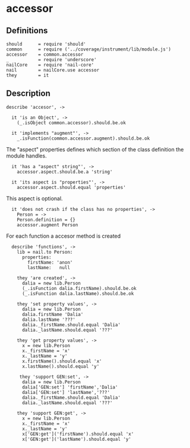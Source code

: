 [coffee]: http://asmblah.github.com/coffee/
[glob]: https://npmjs.org/package/glob
[grunt-contrib-coffee]: https://github.com/gruntjs/grunt-contrib-coffee
[grunt-istanbul-coverage]: https://github.com/daniellmb/grunt-istanbul-coverage
[grunt-istanbul]: https://github.com/taichi/grunt-istanbul
[grunt-simple-mocha]: https://github.com/yaymukund/grunt-simple-mocha
[grunt]: http://gruntjs.com/
[mocha]: https://npmjs.org/package/mocha
[nail-core]: https://github.com/noptic/nail-core
[should]: https://github.com/visionmedia/should.js
[underscore]: http://underscorejs.org

[About]: About.coffee.md
[accessor]: accessor.coffee.md
[fields]: fields.coffee.md
[init]: init.coffee.md
[injector]: injector.coffee.md
[methods]: methods.coffee.md
[parent]: parent.coffee.md
[properties]: properties.coffee.md

[nail]: https://github.com/noptic/nail
[npm]: https://github.com/noptic/nail

accessor
========
Definitions
-----------

    should      = require 'should'
    common      = require ('../coverage/instrument/lib/module.js')
    accessor    = common.accessor
    _           = require 'underscore'
    nailCore    = require 'nail-core'
    nail        = nailCore.use accessor
    they        = it
    
Description
-----------

    describe 'accesor', ->
      
      it 'is an Object', ->
        (_.isObject common.accessor).should.be.ok

      it 'implements "augment"', ->
        _.isFunction(common.accessor.augment).should.be.ok

The "aspect" properties defines which section of the class definition the module handles.

      it 'has a "aspect" string"', ->
        accessor.aspect.should.be.a 'string'
      
      it 'its aspect is "properties"', ->
        accessor.aspect.should.equal 'properties'
        
This aspect is optional.      
      
      it 'does not crash if the class has no properties', ->
        Person = ->
        Person.definition = {}
        accessor.augment Person
    
For each function a accesor method is created
      
      describe 'functions', ->
        lib = nail.to Person:
          properties:
            firstName: 'anon'
            lastName:   null
        
        they 'are created', ->
          dalia = new lib.Person
          (_.isFunction dalia.firstName).should.be.ok  
          (_.isFunction dalia.lastName).should.be.ok  
        
        they 'set property values', ->
          dalia = new lib.Person
          dalia.firstName 'Dalia'
          dalia.lastName '???'
          dalia._firstName.should.equal 'Dalia'
          dalia._lastName.should.equal '???'
          
        they 'get property values', ->
          x = new lib.Person
          x._firstName = 'x'
          x._lastName = 'y'
          x.firstName().should.equal 'x'
          x.lastName().should.equal 'y'
        
         they 'support GEN:set', ->
          dalia = new lib.Person
          dalia['GEN:set'] 'firstName','Dalia'
          dalia['GEN:set'] 'lastName','???'
          dalia._firstName.should.equal 'Dalia'
          dalia._lastName.should.equal '???'
          
        they 'support GEN:get', ->
          x = new lib.Person
          x._firstName = 'x'
          x._lastName = 'y'
          x['GEN:get']('firstName').should.equal 'x'
          x['GEN:get']('lastName').should.equal 'y'
        
        